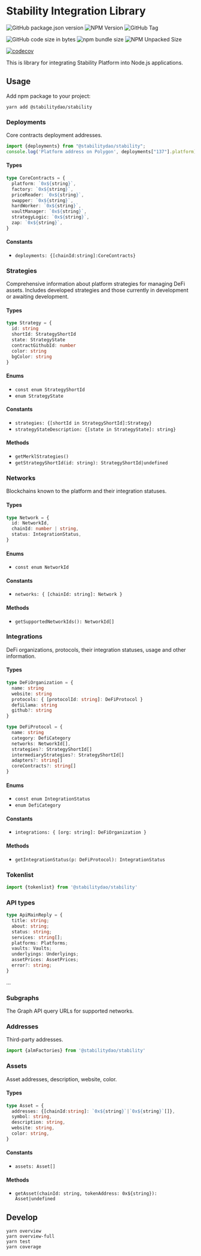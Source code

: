 # Stability Integration Library

![GitHub package.json version](https://img.shields.io/github/package-json/v/stabilitydao/stability)
![NPM Version](https://img.shields.io/npm/v/%40stabilitydao%2Fstability?label=NPM%20version)
![GitHub Tag](https://img.shields.io/github/v/tag/stabilitydao/stability)

![GitHub code size in bytes](https://img.shields.io/github/languages/code-size/stabilitydao/stability?label=code%20size)
![npm bundle size](https://img.shields.io/bundlephobia/min/%40stabilitydao%2Fstability?label=NPM%20bundle%20size)
![NPM Unpacked Size](https://img.shields.io/npm/unpacked-size/%40stabilitydao%2Fstability?label=NPM%20unpacked%20size)

[![codecov](https://codecov.io/github/stabilitydao/stability/graph/badge.svg?token=V0JV1WOGMM)](https://codecov.io/github/stabilitydao/stability)

This is library for integrating Stability Platform into Node.js applications.

## Usage

Add npm package to your project:

```shell
yarn add @stabilitydao/stability
```

### Deployments

Core contracts deployment addresses.

```typescript
import {deployments} from "@stabilitydao/stability";
console.log('Platform address on Polygon', deployments["137"].platform)
```

#### Types

```typescript
type CoreContracts = {
  platform: `0x${string}`,
  factory: `0x${string}`,
  priceReader: `0x${string}`,
  swapper: `0x${string}`,
  hardWorker: `0x${string}`,
  vaultManager: `0x${string}`,
  strategyLogic: `0x${string}`,
  zap: `0x${string}`,
}
```

#### Constants

* `deployments: {[chainId:string]:CoreContracts}`

### Strategies

Comprehensive information about platform strategies for managing DeFi assets. Includes developed strategies and those currently in development or awaiting development.

#### Types

```typescript
type Strategy = {
  id: string
  shortId: StrategyShortId
  state: StrategyState
  contractGithubId: number
  color: string
  bgColor: string
}
```

#### Enums

* `const enum StrategyShortId`
* `enum StrategyState`

#### Constants

* `strategies: {[shortId in StrategyShortId]:Strategy}`
* `strategyStateDescription: {[state in StrategyState]: string}`

#### Methods

* `getMerklStrategies()`
* `getStrategyShortId(id: string): StrategyShortId|undefined`

### Networks

Blockchains known to the platform and their integration statuses.

#### Types

```typescript
type Network = {
  id: NetworkId,
  chainId: number | string,
  status: IntegrationStatus,
}
```

#### Enums

* `const enum NetworkId`

#### Constants

* `networks: { [chainId: string]: Network }`

#### Methods

* `getSupportedNetworkIds(): NetworkId[]`

### Integrations

DeFi organizations, protocols, their integration statuses, usage and other information.

#### Types

```typescript
type DeFiOrganization = {
  name: string
  website: string
  protocols: { [protocolId: string]: DeFiProtocol }
  defiLlama: string
  github?: string
}

type DeFiProtocol = {
  name: string
  category: DefiCategory
  networks: NetworkId[],
  strategies?: StrategyShortId[]
  intermediaryStrategies?: StrategyShortId[]
  adapters?: string[]
  coreContracts?: string[]
}
```

#### Enums

* `const enum IntegrationStatus`
* `enum DefiCategory`

#### Constants

* `integrations: { [org: string]: DeFiOrganization }`

#### Methods

* `getIntegrationStatus(p: DeFiProtocol): IntegrationStatus`

### Tokenlist

```typescript
import {tokenlist} from '@stabilitydao/stability'
```

### API types

```typescript
type ApiMainReply = {
  title: string;
  about: string;
  status: string;
  services: string[];
  platforms: Platforms;
  vaults: Vaults;
  underlyings: Underlyings;
  assetPrices: AssetPrices;
  error?: string;
}
```
...

### Subgraphs

The Graph API query URLs for supported networks.

### Addresses

Third-party addresses.

```typescript
import {almFactories} from '@stabilitydao/stability'
```

### Assets

Asset addresses, description, website, color.

#### Types

```typescript
type Asset = {
  addresses: {[chainId:string]: `0x${string}`|`0x${string}`[]},
  symbol: string,
  description: string,
  website: string,
  color: string,
}
```

#### Constants

* `assets: Asset[]`

#### Methods

* `getAsset(chainId: string, tokenAddress: 0x${string}): Asset|undefined`

## Develop

```shell
yarn overview
yarn overview-full
yarn test
yarn coverage
```
